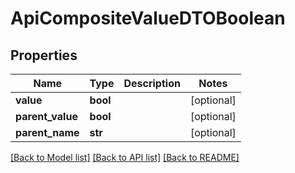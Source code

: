# ApiCompositeValueDTOBoolean

## Properties

| Name             | Type     | Description | Notes      |
| ---------------- | -------- | ----------- | ---------- |
| **value**        | **bool** |             | [optional] |
| **parent_value** | **bool** |             | [optional] |
| **parent_name**  | **str**  |             | [optional] |

[[Back to Model list]](../README.md#documentation-for-models) [[Back to API list]](../README.md#documentation-for-api-endpoints) [[Back to README]](../README.md)
